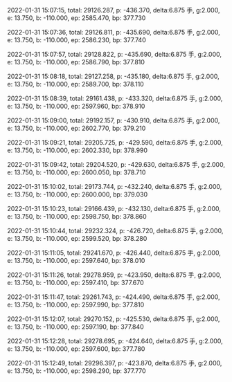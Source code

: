 2022-01-31 15:07:15, total: 29126.287, p: -436.370, delta:6.875 手, g:2.000, e: 13.750, b: -110.000, ep: 2585.470, bp: 377.730

2022-01-31 15:07:36, total: 29126.811, p: -435.690, delta:6.875 手, g:2.000, e: 13.750, b: -110.000, ep: 2586.230, bp: 377.740

2022-01-31 15:07:57, total: 29128.822, p: -435.690, delta:6.875 手, g:2.000, e: 13.750, b: -110.000, ep: 2586.790, bp: 377.810

2022-01-31 15:08:18, total: 29127.258, p: -435.180, delta:6.875 手, g:2.000, e: 13.750, b: -110.000, ep: 2589.700, bp: 378.110

2022-01-31 15:08:39, total: 29161.438, p: -433.320, delta:6.875 手, g:2.000, e: 13.750, b: -110.000, ep: 2597.960, bp: 378.910

2022-01-31 15:09:00, total: 29192.157, p: -430.910, delta:6.875 手, g:2.000, e: 13.750, b: -110.000, ep: 2602.770, bp: 379.210

2022-01-31 15:09:21, total: 29205.725, p: -429.590, delta:6.875 手, g:2.000, e: 13.750, b: -110.000, ep: 2602.330, bp: 378.990

2022-01-31 15:09:42, total: 29204.520, p: -429.630, delta:6.875 手, g:2.000, e: 13.750, b: -110.000, ep: 2600.050, bp: 378.710

2022-01-31 15:10:02, total: 29173.744, p: -432.240, delta:6.875 手, g:2.000, e: 13.750, b: -110.000, ep: 2600.000, bp: 379.030

2022-01-31 15:10:23, total: 29166.439, p: -432.130, delta:6.875 手, g:2.000, e: 13.750, b: -110.000, ep: 2598.750, bp: 378.860

2022-01-31 15:10:44, total: 29232.324, p: -426.720, delta:6.875 手, g:2.000, e: 13.750, b: -110.000, ep: 2599.520, bp: 378.280

2022-01-31 15:11:05, total: 29241.670, p: -426.440, delta:6.875 手, g:2.000, e: 13.750, b: -110.000, ep: 2597.640, bp: 378.010

2022-01-31 15:11:26, total: 29278.959, p: -423.950, delta:6.875 手, g:2.000, e: 13.750, b: -110.000, ep: 2597.410, bp: 377.670

2022-01-31 15:11:47, total: 29261.743, p: -424.490, delta:6.875 手, g:2.000, e: 13.750, b: -110.000, ep: 2597.990, bp: 377.810

2022-01-31 15:12:07, total: 29270.152, p: -425.530, delta:6.875 手, g:2.000, e: 13.750, b: -110.000, ep: 2597.190, bp: 377.840

2022-01-31 15:12:28, total: 29278.695, p: -424.640, delta:6.875 手, g:2.000, e: 13.750, b: -110.000, ep: 2597.600, bp: 377.780

2022-01-31 15:12:49, total: 29296.397, p: -423.870, delta:6.875 手, g:2.000, e: 13.750, b: -110.000, ep: 2598.290, bp: 377.770